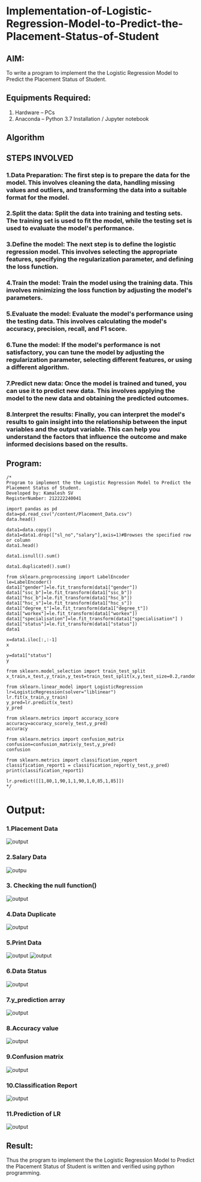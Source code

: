  # Implementation-of-Logistic-Regression-Model-to-Predict-the-Placement-Status-of-Student

## AIM:
To write a program to implement the the Logistic Regression Model to Predict the Placement Status of Student.

## Equipments Required:
1. Hardware – PCs
2. Anaconda – Python 3.7 Installation / Jupyter notebook

## Algorithm
## STEPS INVOLVED
### 1.Data Preparation: The first step is to prepare the data for the model. This involves cleaning the data, handling missing values and outliers, and transforming the data into a suitable format for the model.

### 2.Split the data: Split the data into training and testing sets. The training set is used to fit the model, while the testing set is used to evaluate the model's performance.

### 3.Define the model: The next step is to define the logistic regression model. This involves selecting the appropriate features, specifying the regularization parameter, and defining the loss function.

### 4.Train the model: Train the model using the training data. This involves minimizing the loss function by adjusting the model's parameters.

### 5.Evaluate the model: Evaluate the model's performance using the testing data. This involves calculating the model's accuracy, precision, recall, and F1 score.

### 6.Tune the model: If the model's performance is not satisfactory, you can tune the model by adjusting the regularization parameter, selecting different features, or using a different algorithm.

### 7.Predict new data: Once the model is trained and tuned, you can use it to predict new data. This involves applying the model to the new data and obtaining the predicted outcomes.

### 8.Interpret the results: Finally, you can interpret the model's results to gain insight into the relationship between the input variables and the output variable. This can help you understand the factors that influence the outcome and make informed decisions based on the results.

## Program:
```
/*
Program to implement the the Logistic Regression Model to Predict the Placement Status of Student.
Developed by: Kamalesh SV
RegisterNumber: 212222240041

import pandas as pd
data=pd.read_csv("/content/Placement_Data.csv")
data.head()

data1=data.copy()
data1=data1.drop(["sl_no","salary"],axis=1)#Browses the specified row or column
data1.head()

data1.isnull().sum()

data1.duplicated().sum()

from sklearn.preprocessing import LabelEncoder
le=LabelEncoder()
data1["gender"]=le.fit_transform(data1["gender"])
data1["ssc_b"]=le.fit_transform(data1["ssc_b"])
data1["hsc_b"]=le.fit_transform(data1["hsc_b"])
data1["hsc_s"]=le.fit_transform(data1["hsc_s"])
data1["degree_t"]=le.fit_transform(data1["degree_t"])
data1["workex"]=le.fit_transform(data1["workex"])
data1["specialisation"]=le.fit_transform(data1["specialisation"] )     
data1["status"]=le.fit_transform(data1["status"])       
data1 

x=data1.iloc[:,:-1]
x

y=data1["status"]
y

from sklearn.model_selection import train_test_split
x_train,x_test,y_train,y_test=train_test_split(x,y,test_size=0.2,random_state=0)

from sklearn.linear_model import LogisticRegression
lr=LogisticRegression(solver="liblinear")
lr.fit(x_train,y_train)
y_pred=lr.predict(x_test)
y_pred

from sklearn.metrics import accuracy_score
accuracy=accuracy_score(y_test,y_pred)
accuracy

from sklearn.metrics import confusion_matrix
confusion=confusion_matrix(y_test,y_pred)
confusion

from sklearn.metrics import classification_report
classification_report1 = classification_report(y_test,y_pred)
print(classification_report1)

lr.predict([[1,80,1,90,1,1,90,1,0,85,1,85]])  
*/
```

# Output:

### 1.Placement Data
![output](./1.png)

### 2.Salary Data
![outpu](./2.png)

### 3. Checking the null function()
![output](./3.png)

### 4.Data Duplicate
![output](./4.png)

### 5.Print Data
![output](./5.png)
![output](./6.png)

### 6.Data Status
![output](./7.png)

### 7.y_prediction array
![output](./8.png)

### 8.Accuracy value
![output](./9.png)

### 9.Confusion matrix
![output](./10.png)

### 10.Classification Report
![output](./11.png)

### 11.Prediction of LR
![output](./12.png)

## Result:
Thus the program to implement the the Logistic Regression Model to Predict the Placement Status of Student is written and verified using python programming.

